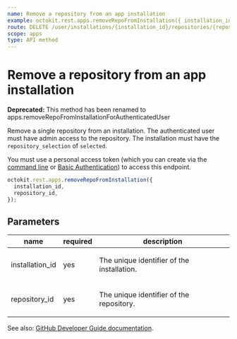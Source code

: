 ```yaml
---
name: Remove a repository from an app installation
example: octokit.rest.apps.removeRepoFromInstallation({ installation_id, repository_id })
route: DELETE /user/installations/{installation_id}/repositories/{repository_id}
scope: apps
type: API method
---
```


# Remove a repository from an app installation

**Deprecated:** This method has been renamed to apps.removeRepoFromInstallationForAuthenticatedUser

Remove a single repository from an installation. The authenticated user must have admin access to the repository. The installation must have the `repository_selection` of `selected`.

You must use a personal access token (which you can create via the [command line](https://docs.github.com/github/authenticating-to-github/creating-a-personal-access-token) or [Basic Authentication](https://docs.github.com/rest/overview/other-authentication-methods#basic-authentication)) to access this endpoint.

```js
octokit.rest.apps.removeRepoFromInstallation({
  installation_id,
  repository_id,
});
```

## Parameters

<table>
  <thead>
    <tr>
      <th>name</th>
      <th>required</th>
      <th>description</th>
    </tr>
  </thead>
  <tbody>
    <tr><td>installation_id</td><td>yes</td><td>

The unique identifier of the installation.

</td></tr>
<tr><td>repository_id</td><td>yes</td><td>

The unique identifier of the repository.

</td></tr>
  </tbody>
</table>

See also: [GitHub Developer Guide documentation](https://docs.github.com/rest/apps/installations#remove-a-repository-from-an-app-installation).
